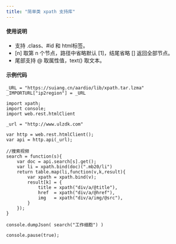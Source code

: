 ```yaml
---
title: "简单类 xpath 支持库"
---
```


#### 使用说明

- 支持 .class、#id 和 html标签。
- [n] 取第 n 个节点，路径中省略默认 [1]，结尾省略 [] 返回全部节点。
- 尾部支持 @ 取属性值，text() 取文本。

#### 示例代码

```aardio
_URL = "https://suiang.cn/aardio/lib/xpath.tar.lzma"
_IMPORTURL["ip2region"] = _URL

import xpath;
import console; 
import web.rest.htmlClient

_url = "http://www.ulzdk.com"

var http = web.rest.htmlClient();
var api = http.api(_url);

//搜索视频
search = function(s){
    var doc = api.search[s].get();
    var li = xpath.bind(doc)(".mb20/li")
    return table.map(li,function(v,k,result){
        var xpath = xpath.bind(v);
        result[k] = {
            title = xpath("div/a/@title"),
            href  = xpath("div/a/@href"),
            img   = xpath("div/a/img/@src"),
        }
    });  
}

console.dumpJson( search("工作细胞") )

console.pause(true);
```
